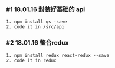 ### #1 18.01.16 封装好基础的 api

```
1. npm install qs -save
2. code it in /src/api
```

### #2 18.01.16 整合redux

```
1. npm install redux react-redux --save
2. code it in redux
```
